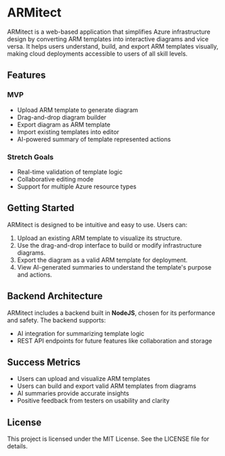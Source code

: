 # ARMitect

ARMitect is a web-based application that simplifies Azure infrastructure design by converting ARM templates into interactive diagrams and vice versa. It helps users understand, build, and export ARM templates visually, making cloud deployments accessible to users of all skill levels.

## Features

### MVP

- Upload ARM template to generate diagram
- Drag-and-drop diagram builder
- Export diagram as ARM template
- Import existing templates into editor
- AI-powered summary of template represented actions

### Stretch Goals

- Real-time validation of template logic
- Collaborative editing mode
- Support for multiple Azure resource types

## Getting Started

ARMitect is designed to be intuitive and easy to use. Users can:

1. Upload an existing ARM template to visualize its structure.
2. Use the drag-and-drop interface to build or modify infrastructure diagrams.
3. Export the diagram as a valid ARM template for deployment.
4. View AI-generated summaries to understand the template's purpose and actions.

## Backend Architecture

ARMitect includes a backend built in **NodeJS**, chosen for its performance and safety. The backend supports:

- AI integration for summarizing template logic
- REST API endpoints for future features like collaboration and storage

## Success Metrics

- Users can upload and visualize ARM templates
- Users can build and export valid ARM templates from diagrams
- AI summaries provide accurate insights
- Positive feedback from testers on usability and clarity

## License

This project is licensed under the MIT License. See the LICENSE file for details.
